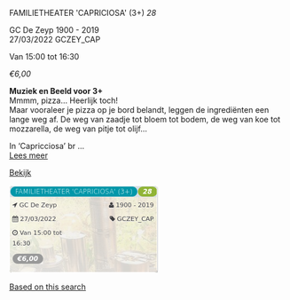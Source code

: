 FAMILIETHEATER 'CAPRICIOSA' (3+) *28*

GC De Zeyp 1900 - 2019  
27/03/2022 GCZEY\_CAP  

Van 15:00 tot 16:30

*€6,00*

  

**Muziek en Beeld voor 3+**  
Mmmm, pizza… Heerlijk toch!  
Maar vooraleer je pizza op je bord belandt, leggen de ingrediënten een lange weg af. De weg van zaadje tot bloem tot bodem, de weg van koe tot mozzarella, de weg van pitje tot olijf…  
  
In ‘Capricciosa’ br  ...  
[Lees meer](https://tickets.vgc.be/activity/subscribe/GCZEY_CAP)

[Bekijk](https://tickets.vgc.be/activity/subscribe/GCZEY_CAP)

![](70809.png)

[Based on this search](https://tickets.vgc.be/activity/index?&vrijeplaatsen=1&Age%5B%5D=3%2C5&entity=276)